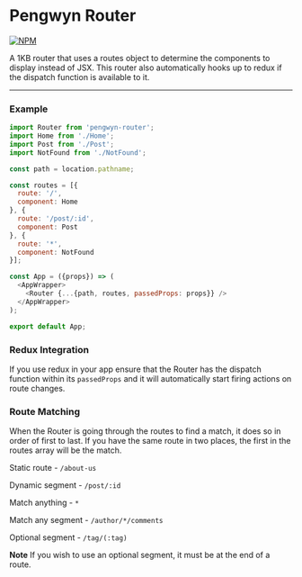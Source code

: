 # Pengwyn Router

[![NPM](https://img.shields.io/npm/v/pengwyn-router.svg)](https://www.npmjs.com/package/pengwyn-router)

A 1KB router that uses a routes object to determine the components to display instead of JSX. This router also automatically hooks up to redux if the dispatch function is available to it.

---

### Example

```js
import Router from 'pengwyn-router';
import Home from './Home';
import Post from './Post';
import NotFound from './NotFound';

const path = location.pathname;

const routes = [{
  route: '/',
  component: Home
}, {
  route: '/post/:id',
  component: Post
}, {
  route: '*',
  component: NotFound
}];

const App = ({props}) => (
  <AppWrapper>
    <Router {...{path, routes, passedProps: props}} />
  </AppWrapper>
);

export default App;
```

### Redux Integration

If you use redux in your app ensure that the Router has the dispatch function within its `passedProps` and it will automatically start firing actions on route changes.

### Route Matching

When the Router is going through the routes to find a match, it does so in order of first to last. If you have the same route in two places, the first in the routes array will be the match.

Static route - `/about-us`

Dynamic segment - `/post/:id`

Match anything - `*`

Match any segment - `/author/*/comments`

Optional segment - `/tag/(:tag)`

**Note** If you wish to use an optional segment, it must be at the end of a route.